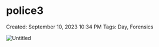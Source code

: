 # police3

Created: September 10, 2023 10:34 PM
Tags: Day, Forensics

![Untitled](police3%20107344f94eea41d4bfed33c11b32cae4/Untitled.png)